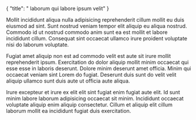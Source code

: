 {
  "title": " laborum qui labore ipsum velit"
}

Mollit incididunt aliqua nulla adipisicing reprehenderit cillum mollit eu duis eiusmod ad sint. Sunt nostrud veniam tempor elit aliquip eu aliqua nostrud. Commodo id ut nostrud commodo anim sunt ea est mollit et labore incididunt cillum. Consequat sint occaecat ullamco irure proident voluptate nisi do laborum voluptate.

Fugiat amet aliquip non est ad commodo velit est aute sit irure mollit reprehenderit ipsum. Exercitation do dolor aliquip mollit minim occaecat qui esse esse in laboris deserunt. Dolore minim deserunt amet officia. Minim qui occaecat veniam sint Lorem do fugiat. Deserunt duis sunt do velit velit aliquip ullamco sunt duis aute ut officia aute aliqua.

Irure excepteur et irure ex elit elit sint fugiat enim fugiat aute elit. Id sunt minim labore laborum adipisicing occaecat sit minim. Incididunt occaecat voluptate aliquip enim aliquip consectetur. Cillum et aliquip elit cillum laborum mollit ea incididunt fugiat duis exercitation.